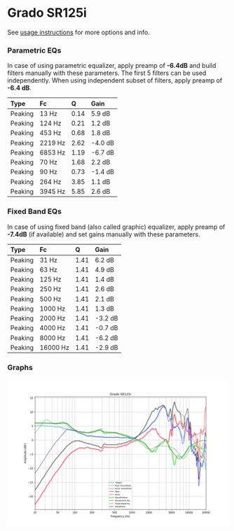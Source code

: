 # Grado SR125i
See [usage instructions](https://github.com/jaakkopasanen/AutoEq#usage) for more options and info.

### Parametric EQs
In case of using parametric equalizer, apply preamp of **-6.4dB** and build filters manually
with these parameters. The first 5 filters can be used independently.
When using independent subset of filters, apply preamp of **-6.4 dB**.

| Type    | Fc      |    Q | Gain    |
|:--------|:--------|:-----|:--------|
| Peaking | 13 Hz   | 0.14 | 5.9 dB  |
| Peaking | 124 Hz  | 0.21 | 1.2 dB  |
| Peaking | 453 Hz  | 0.68 | 1.8 dB  |
| Peaking | 2219 Hz | 2.62 | -4.0 dB |
| Peaking | 6853 Hz | 1.19 | -6.7 dB |
| Peaking | 70 Hz   | 1.68 | 2.2 dB  |
| Peaking | 90 Hz   | 0.73 | -1.4 dB |
| Peaking | 264 Hz  | 3.85 | 1.1 dB  |
| Peaking | 3945 Hz | 5.85 | 2.6 dB  |

### Fixed Band EQs
In case of using fixed band (also called graphic) equalizer, apply preamp of **-7.4dB**
(if available) and set gains manually with these parameters.

| Type    | Fc       |    Q | Gain    |
|:--------|:---------|:-----|:--------|
| Peaking | 31 Hz    | 1.41 | 6.2 dB  |
| Peaking | 63 Hz    | 1.41 | 4.9 dB  |
| Peaking | 125 Hz   | 1.41 | 1.4 dB  |
| Peaking | 250 Hz   | 1.41 | 2.6 dB  |
| Peaking | 500 Hz   | 1.41 | 2.1 dB  |
| Peaking | 1000 Hz  | 1.41 | 1.3 dB  |
| Peaking | 2000 Hz  | 1.41 | -3.2 dB |
| Peaking | 4000 Hz  | 1.41 | -0.7 dB |
| Peaking | 8000 Hz  | 1.41 | -6.2 dB |
| Peaking | 16000 Hz | 1.41 | -2.9 dB |

### Graphs
![](./Grado%20SR125i.png)